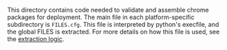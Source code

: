This directory contains code needed to validate and assemble chrome packages for
deployment. The main file in each platform-specific subdirectory is `FILES.cfg`.
This file is interpreted by python's execfile, and the global FILES is
extracted. For more details on how this file is used, see the [extraction
logic](https://source.chromium.org/chromium/chromium/tools/build/+/master:scripts/common/archive_utils.py).
